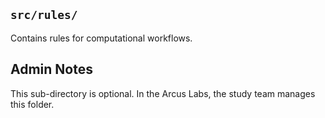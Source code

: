 ## `src/rules/`

Contains rules for computational workflows.

## Admin Notes

This sub-directory is optional. In the Arcus Labs, the study team manages this folder.

